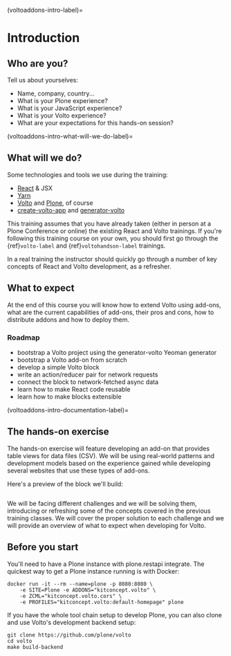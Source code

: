 (voltoaddons-intro-label)=

# Introduction

## Who are you?

Tell us about yourselves:

- Name, company, country...
- What is your Plone experience?
- What is your JavaScript experience?
- What is your Volto experience?
- What are your expectations for this hands-on session?

(voltoaddons-intro-what-will-we-do-label)=

## What will we do?

Some technologies and tools we use during the training:

- [React] & JSX
- [Yarn]
- [Volto] and [Plone], of course
- [create-volto-app] and [generator-volto]

This training assumes that you have already taken (either in person at a Plone
Conference or online) the existing React and Volto trainings. If you're
following this training course on your own, you should first go through the
{ref}`volto-label` and {ref}`voltohandson-label` trainings.

In a real training the instructor should quickly go through a number of key
concepts of React and Volto development, as a refresher.

## What to expect

At the end of this course you will know how to extend Volto using add-ons, what
are the current capabilities of add-ons, their pros and cons, how to distribute
addons and how to deploy them.

### Roadmap

- bootstrap a Volto project using the generator-volto Yeoman generator
- bootstrap a Volto add-on from scratch
- develop a simple Volto block
- write an action/reducer pair for network requests
- connect the block to network-fetched async data
- learn how to make React code reusable
- learn how to make blocks extensible

(voltoaddons-intro-documentation-label)=

## The hands-on exercise

The hands-on exercise will feature developing an add-on that provides table
views for data files (CSV). We will be using real-world patterns and
development models based on the experience gained while developing several
websites that use these types of add-ons.

Here's a preview of the block we'll build:

```{image} _static/final-block.png
```

We will be facing different challenges and we will be solving them, introducing
or refreshing some of the concepts covered in the previous training classes.
We will cover the proper solution to each challenge and we will provide an
overview of what to expect when developing for Volto.

## Before you start

You'll need to have a Plone instance with plone.restapi integrate. The quickest
way to get a Plone instance running is with Docker:

```console
docker run -it --rm --name=plone -p 8080:8080 \
    -e SITE=Plone -e ADDONS="kitconcept.volto" \
    -e ZCML="kitconcept.volto.cors" \
    -e PROFILES="kitconcept.volto:default-homepage" plone
```

If you have the whole tool chain setup to develop Plone, you can also clone
and use Volto's development backend setup:

```console
git clone https://github.com/plone/volto
cd volto
make build-backend
```

[create-volto-app]: https://github.com/plone/create-volto-app
[generator-volto]: https://github.com/plone/generator-volto
[plone]: https://plone.org
[react]: https://reactjs.org/
[volto]: https://github.com/plone/volto
[yarn]: https://yarnpkg.com
